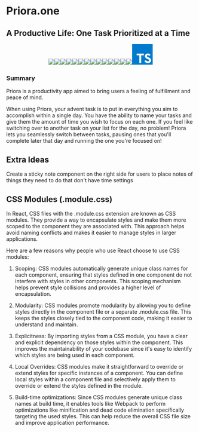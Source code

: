 # Priora.one

## A Productive Life: One Task Prioritized at a Time

<div align="center"><img width="55" src="https://raw.githubusercontent.com/gilbarbara/logos/master/logos/angular-icon.svg"/><img width="55" src="https://raw.githubusercontent.com/gilbarbara/logos/master/logos/bootstrap.svg"/><img width="55" src="https://raw.githubusercontent.com/gilbarbara/logos/master/logos/codefactor.svg"/><img width="55" src="https://raw.githubusercontent.com/gilbarbara/logos/master/logos/coffeescript.svg"/><img width="55" src="https://raw.githubusercontent.com/gilbarbara/logos/master/logos/eslint.svg"/><img width="55" src="https://raw.githubusercontent.com/gilbarbara/logos/master/logos/glint.svg"/><img width="55" src="https://raw.githubusercontent.com/gilbarbara/logos/master/logos/jasmine.svg"/><img width="55" src="https://raw.githubusercontent.com/gilbarbara/logos/master/logos/javascript.svg"/><img width="55" src="https://raw.githubusercontent.com/gilbarbara/logos/master/logos/karma.svg"/><img width="55" src="https://raw.githubusercontent.com/gilbarbara/logos/master/logos/manuscript.svg"/><img width="55" src="https://raw.githubusercontent.com/gilbarbara/logos/master/logos/nativescript.svg"/><img width="55" src="https://raw.githubusercontent.com/gilbarbara/logos/master/logos/prettier.svg"/><img width="55" src="https://raw.githubusercontent.com/gilbarbara/logos/master/logos/protactor.svg"/><img width="55" src="https://raw.githubusercontent.com/gilbarbara/logos/master/logos/typescript-icon.svg"/><img width="55" src="https://raw.githubusercontent.com/gilbarbara/logos/master/logos/typescript.svg"/></div>

### Summary

Priora is a productivity app aimed to bring users a feeling of fulfillment and peace of mind.

When using Priora, your advent task is to put in everything you aim to accomplish within a single day.
You have the ability to name your tasks and give them the amount of time you wish to focus on each one.
If you feel like switching over to another task on your list for the day, no problem!
Priora lets you seamlessly switch between tasks, pausing ones that you'll complete later that day and running the one you're focused on!

## Extra Ideas

Create a sticky note component on the right side for users to place notes of things they need to do that don't have time settings

## CSS Modules (.module.css)

In React, CSS files with the .module.css extension are known as CSS modules. They provide a way to encapsulate styles and make them more scoped to the component they are associated with. This approach helps avoid naming conflicts and makes it easier to manage styles in larger applications.

Here are a few reasons why people who use React choose to use CSS modules:

1. Scoping: CSS modules automatically generate unique class names for each component, ensuring that styles defined in one component do not interfere with styles in other components. This scoping mechanism helps prevent style collisions and provides a higher level of encapsulation.

2. Modularity: CSS modules promote modularity by allowing you to define styles directly in the component file or a separate .module.css file. This keeps the styles closely tied to the component code, making it easier to understand and maintain.

3. Explicitness: By importing styles from a CSS module, you have a clear and explicit dependency on those styles within the component. This improves the maintainability of your codebase since it's easy to identify which styles are being used in each component.

4. Local Overrides: CSS modules make it straightforward to override or extend styles for specific instances of a component. You can define local styles within a component file and selectively apply them to override or extend the styles defined in the module.

5. Build-time optimizations: Since CSS modules generate unique class names at build time, it enables tools like Webpack to perform optimizations like minification and dead code elimination specifically targeting the used styles. This can help reduce the overall CSS file size and improve application performance.
